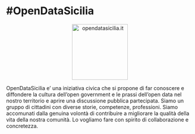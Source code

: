  	
# #OpenDataSicilia

<p align="center"> <a href="http://opendatasicilia.it/" target="_blank"><img src="http://wp.ondata.it/sicilia/wp-content/uploads/sites/2/2018/07/opendatasicilia.png" width="150" class="immagonobox"   title="opendatasicilia.it"></a>
</p>

OpenDataSicilia e’ una iniziativa civica che si propone di far conoscere e diffondere la cultura dell’open government e le prassi dell’open data nel nostro territorio e aprire una discussione pubblica partecipata.
Siamo un gruppo di cittadini con diverse storie, competenze, professioni. Siamo accomunati dalla genuina volontà di contribuire a migliorare la qualità della vita della nostra comunità. Lo vogliamo fare con spirito di collaborazione e concretezza. 	 
  		
	  	
	  	
	  	
	  	
			
